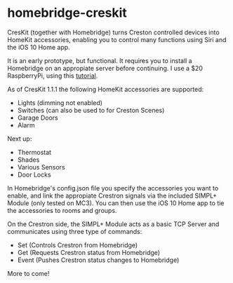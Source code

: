 # homebridge-creskit

CresKit (together with Homebridge) turns Creston controlled devices into HomeKit accessories, enabling you to control many functions using Siri and the iOS 10 Home app. 

It is an early prototype, but functional. It requires you to install a Homebridge on an appropiate server before continuing. I use a $20 RaspberryPi, using this [tutorial](https://github.com/nfarina/homebridge/wiki/Running-HomeBridge-on-a-Raspberry-Pi).
 
As of CresKit 1.1.1 the following HomeKit accessories are supported:

- Lights (dimming not enabled)
- Switches (can also be used to for Creston Scenes)
- Garage Doors
- Alarm

Next up:

- Thermostat
- Shades
- Various Sensors
- Door Locks

In Homebridge's config.json file you specify the accessories you want to enable, and link the appropiate Crestron signals via the included SIMPL+ Module (only tested on MC3). You can then use the iOS 10 Home app to tie the accessories to rooms and groups.

On the Crestron side, the SIMPL+ Module acts as a basic TCP Server and communicates using three type of commands:

- Set (Controls Crestron from Homebridge)
- Get (Requests Crestron status from Homebridge)
- Event (Pushes Crestron status changes to Homebridge)

More to come!